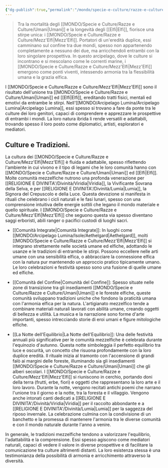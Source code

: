 ```yaml
---
{"dg-publish":true,"permalink":"/mondo/specie-e-culture/razze-e-culture/mezz-elfi/"}
---
```


> Tra la mortalità degli [[MONDO/Specie e Culture/Razze e Culture/Umani\|Umani]] e la longevità degli [[Elfi\|Elfi]], fiorisce una stirpe unica: i [[MONDO/Specie e Culture/Razze e Culture/Mezz'Elfi\|Mezz'Elfi]]. Portatori di un'eredità duplice, essi camminano sul confine tra due mondi, spesso non appartenendo completamente a nessuno dei due, ma arricchendoli entrambi con la loro singolare prospettiva. In questo arcipelago, dove le culture si incontrano e si mescolano come le correnti marine, i [[MONDO/Specie e Culture/Razze e Culture/Mezz'Elfi\|Mezz'Elfi]] emergono come ponti viventi, intessendo armonia tra la flessibilità umana e la grazia elfica.

I [[MONDO/Specie e Culture/Razze e Culture/Mezz'Elfi\|Mezz'Elfi]] sono il risultato dell'unione tra [[MONDO/Specie e Culture/Razze e Culture/Umani\|Umani]] ed [[Elfi\|Elfi]], ereditando tratti fisici, mentali ed emotivi da entrambe le stirpi. Nell'[[MONDO/Arcipelago Lumina/Arcipelago Lumina\|Arcipelago Lumina]], essi spesso si trovano a fare da ponte tra le culture dei loro genitori, capaci di comprendere e apprezzare le prospettive di entrambi i mondi. La loro natura ibrida li rende versatili e adattabili, trovando spesso il loro posto come diplomatici, artisti, esploratori e mediatori.

## Culture e Tradizioni.

La cultura dei [[MONDO/Specie e Culture/Razze e Culture/Mezz'Elfi\|Mezz'Elfi]] è fluida e adattabile, spesso riflettendo l'ambiente in cui vivono e il tipo di legami che le loro comunità hanno con [[MONDO/Specie e Culture/Razze e Culture/Umani\|Umani]] ed [[Elfi\|Elfi]].  Molte comunità mezzelfiche nutrono una profonda venerazione per [[RELIGIONE E DIVINITA'/Divinità/Viridia\|Viridia]], la Vivificante Sovrana della Selva, e per [[RELIGIONE E DIVINITA'/Divinità/Lumia\|Lumia]], la Signora del Crepuscolo e della Luce. Questa devozione si manifesta in rituali che celebrano i cicli naturali e le fasi lunari, spesso con una comprensione intuitiva delle energie sottili che legano il mondo materiale e quello spirituale. I [[MONDO/Specie e Culture/Razze e Culture/Mezz'Elfi\|Mezz'Elfi]] che seguono questa via spesso diventano saggi erboristi, abili ranger o pacifici custodi di luoghi sacri.

- [[Comunità Integrate\|Comunità Integrate]]: In luoghi come [[MONDO/Arcipelago Lumina/Isole/Aethelgard\|Aethelgard]], molti [[MONDO/Specie e Culture/Razze e Culture/Mezz'Elfi\|Mezz'Elfi]] si integrano strettamente nelle società umane ed elfiche, adottando le usanze e le tradizioni di entrambe le stirpi. Possono eccellere nelle arti umane con una sensibilità elfica, o abbracciare la connessione elfica con la natura pur mantenendo un approccio pratico tipicamente umano. Le loro celebrazioni e festività spesso sono una fusione di quelle umane ed elfiche.

- [[Comunità del Confine\|Comunità del Confine]]: Spesso situate nelle zone di transizione tra gli insediamenti [[MONDO/Specie e Culture/Razze e Culture/Umani\|Umani]] e le foreste elfiche, queste comunità sviluppano tradizioni uniche che fondono la praticità umana con l'armonia elfica per la natura. L'artigianato mezzelfico tende a combinare materiali naturali lavorati con abilità umane, creando oggetti di bellezza e utilità. La musica e la narrazione sono forme d'arte importanti, spesso intrecciando storie di eroi umani e figure mitologiche elfiche.
  
 - [[La Notte dell'Equilibrio\|La Notte dell'Equilibrio]]: Una delle festività annuali più significative per le comunità mezzelfiche è celebrata durante l'equinozio d'autunno. Questa notte simboleggia il perfetto equilibrio tra luce e oscurità, un concetto che risuona profondamente con la loro duplice eredità. Il rituale inizia al tramonto con l'accensione di grandi falò ai margini delle foreste, illuminando sia gli insediamenti [[MONDO/Specie e Culture/Razze e Culture/Umani\|Umani]] che gli alberi secolari. I [[MONDO/Specie e Culture/Razze e Culture/Mezz'Elfi\|Mezz'Elfi]] si riuniscono in cerchio, portando doni della terra (frutti, erbe, fiori) e oggetti che rappresentano la loro arte e il loro lavoro. Durante la notte, vengono recitati antichi poemi che narrano l'unione tra il giorno e la notte, tra la foresta e il villaggio. Vengono anche intonati canti dedicati a [[RELIGIONE E DIVINITA'/Divinità/Viridia\|Viridia]] per il raccolto abbondante e a [[RELIGIONE E DIVINITA'/Divinità/Lumia\|Lumia]] per la saggezza del riposo invernale. La celebrazione culmina con la condivisione di un banchetto e la promessa di mantenere l'armonia tra le diverse comunità e con il mondo naturale durante l'anno a venire.

In generale, le tradizioni mezzelfiche tendono a valorizzare l'equilibrio, l'adattabilità e la comprensione. Essi spesso agiscono come mediatori naturali, capaci di vedere il valore in diverse prospettive e di facilitare la comunicazione tra culture altrimenti distanti. La loro esistenza stessa è una testimonianza della possibilità di armonia e arricchimento attraverso la diversità.
